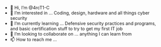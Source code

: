 - 👋 Hi, I’m @4rcT1-C
- 👀 I’m interested in ... Coding, design, hardware and all things cyber security
- 🌱 I’m currently learning ... Defensive security practices and programs, and basic certification stuff to try to get my first IT job
- 💞️ I’m looking to collaborate on ... anything I can learn from
- 📫 How to reach me ...

<!---
4rcT1-C/4rcT1-C is a ✨ special ✨ repository because its `README.md` (this file) appears on your GitHub profile.
You can click the Preview link to take a look at your changes.
--->
